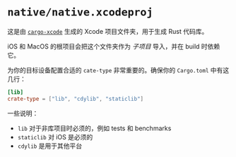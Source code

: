 # `native/native.xcodeproj`

这是由 [`cargo-xcode`](https://lib.rs/crates/cargo-xcode) 生成的 Xcode 项目文件夹，用于生成 Rust
代码库。

iOS 和 MacOS 的根项目会把这个文件夹作为 _子项目_ 导入，并在 build 时依赖它。

为你的目标设备配置合适的 `cate-type` 非常重要的。确保你的 `Cargo.toml` 中有这几行：

```toml
[lib]
crate-type = ["lib", "cdylib", "staticlib"]
```

一些说明：

- `lib` 对于非库项目时必须的，例如 tests 和 benchmarks
- `staticlib` 对 iOS 是必须的
- `cdylib` 是用于其他平台
